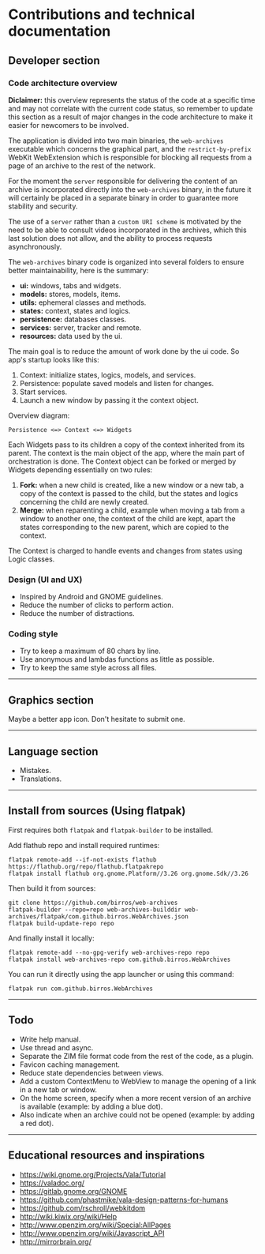 # Contributions and technical documentation

## Developer section

### Code architecture overview

**Diclaimer:** this overview represents the status of the code at a specific
time and may not correlate with the current code status, so remember to update
this section as a result of major changes in the code architecture to make it
easier for newcomers to be involved.

The application is divided into two main binaries, the `web-archives` executable
which concerns the graphical part, and the `restrict-by-prefix` WebKit
WebExtension which is responsible for blocking all requests from a page of an
archive to the rest of the network.

For the moment the `server` responsible for delivering the content of an archive
is incorporated directly into the `web-archives` binary, in the future it will
certainly be placed in a separate binary in order to guarantee more stability
and security.

The use of a `server` rather than a `custom URI scheme` is motivated by the need
to be able to consult videos incorporated in the archives, which this last
solution does not allow, and the ability to process requests asynchronously.

The `web-archives` binary code is organized into several folders to ensure
better maintainability, here is the summary:
- **ui:** windows, tabs and widgets.
- **models:** stores, models, items.
- **utils:** ephemeral classes and methods.
- **states:** context, states and logics.
- **persistence:** databases classes.
- **services:** server, tracker and remote.
- **resources:** data used by the ui.

The main goal is to reduce the amount of work done by the ui code.
So app's startup looks like this:
1. Context: initialize states, logics, models, and services.
2. Persistence: populate saved models and listen for changes.
3. Start services.
4. Launch a new window by passing it the context object.

Overview diagram:
```
Persistence <=> Context <=> Widgets
```

Each Widgets pass to its children a copy of the context inherited from its
parent. The context is the main object of the app, where the main part of
orchestration is done.
The Context object can be forked or merged by Widgets depending essentially on
two rules:
1. **Fork:** when a new child is created, like a new window or a new tab, a copy
  of the context is passed to the child, but the states and logics concerning
  the child are newly created.
2. **Merge:** when reparenting a child, example when moving a tab from a window
  to another one, the context of the child are kept, apart the states
  corresponding to the new parent, which are copied to the context.

The Context is charged to handle events and changes from states using Logic
classes.

### Design (UI and UX)

- Inspired by Android and GNOME guidelines.
- Reduce the number of clicks to perform action.
- Reduce the number of distractions.

### Coding style

- Try to keep a maximum of 80 chars by line.
- Use anonymous and lambdas functions as little as possible.
- Try to keep the same style across all files.

---

## Graphics section

Maybe a better app icon. Don't hesitate to submit one.

---

## Language section

- Mistakes.
- Translations.

---

## Install from sources (Using flatpak)

First requires both `flatpak` and `flatpak-builder` to be installed.

Add flathub repo and install required runtimes:
```
flatpak remote-add --if-not-exists flathub https://flathub.org/repo/flathub.flatpakrepo
flatpak install flathub org.gnome.Platform//3.26 org.gnome.Sdk//3.26
```

Then build it from sources:
```
git clone https://github.com/birros/web-archives
flatpak-builder --repo=repo web-archives-builddir web-archives/flatpak/com.github.birros.WebArchives.json
flatpak build-update-repo repo
```

And finally install it locally:
```
flatpak remote-add --no-gpg-verify web-archives-repo repo
flatpak install web-archives-repo com.github.birros.WebArchives
```

You can run it directly using the app launcher or using this command:
```
flatpak run com.github.birros.WebArchives
```

---

## Todo

- Write help manual.
- Use thread and async.
- Separate the ZIM file format code from the rest of the code, as a plugin.
- Favicon caching management.
- Reduce state dependencies between views.
- Add a custom ContextMenu to WebView to manage the opening of a link in a new
  tab or window.
- On the home screen, specify when a more recent version of an archive is
  available (example: by adding a blue dot).
- Also indicate when an archive could not be opened (example: by adding a red
  dot).

---

## Educational resources and inspirations

- https://wiki.gnome.org/Projects/Vala/Tutorial
- https://valadoc.org/
- https://gitlab.gnome.org/GNOME
- https://github.com/phastmike/vala-design-patterns-for-humans
- https://github.com/rschroll/webkitdom
- http://wiki.kiwix.org/wiki/Help
- http://www.openzim.org/wiki/Special:AllPages
- http://www.openzim.org/wiki/Javascript_API
- http://mirrorbrain.org/
